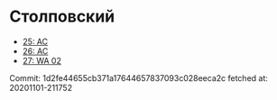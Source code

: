# Столповский
- [25: AC](25.md)
- [26: AC](26.md)
- [27: WA 02](27.md)

Commit: 1d2fe44655cb371a17644657837093c028eeca2c
 fetched at: 20201101-211752
